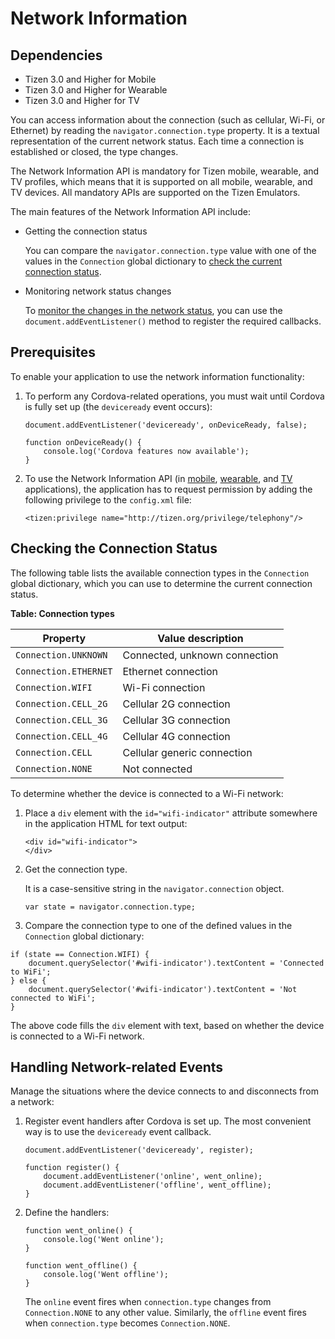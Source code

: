 # Network Information

## Dependencies

- Tizen 3.0 and Higher for Mobile
- Tizen 3.0 and Higher for Wearable
- Tizen 3.0 and Higher for TV

You can access information about the connection (such as cellular, Wi-Fi, or Ethernet) by reading the `navigator.connection.type` property. It is a textual representation of the current network status. Each time a connection is established or closed, the type changes.

The Network Information API is mandatory for Tizen mobile, wearable, and TV profiles, which means that it is supported on all mobile, wearable, and TV devices. All mandatory APIs are supported on the Tizen Emulators.

The main features of the Network Information API include:

- Getting the connection status        

  You can compare the `navigator.connection.type` value with one of the values in the `Connection` global dictionary to [check the current connection status](./cordova/network-information-w.md#connectionStatus).

- Monitoring network status changes        

  To [monitor the changes in the network status](./cordova/network-information-w.md#events), you can use the `document.addEventListener()` method to register the required callbacks.

## Prerequisites

To enable your application to use the network information functionality:

1. To perform any Cordova-related operations, you must wait until Cordova is fully set up (the `deviceready` event occurs):

   ```
   document.addEventListener('deviceready', onDeviceReady, false);

   function onDeviceReady() {
       console.log('Cordova features now available');
   }
   ```

2. To use the Network Information API (in [mobile](../../../../org.tizen.web.apireference/html/device_api/mobile/tizen/cordova/networkInformation.html), [wearable](../../../../org.tizen.web.apireference/html/device_api/wearable/tizen/cordova/networkInformation.html), and [TV](../../../../org.tizen.web.apireference/html/device_api/tv/tizen/cordova/networkInformation.html) applications), the application has to request permission by adding the following privilege to the `config.xml` file:

   ```
   <tizen:privilege name="http://tizen.org/privilege/telephony"/>
   ```

## Checking the Connection Status

The following table lists the available connection types in the `Connection` global dictionary, which you can use to determine the current connection status.

**Table: Connection types**

| Property              | Value description             |
| --------------------- | ----------------------------- |
| `Connection.UNKNOWN`  | Connected, unknown connection |
| `Connection.ETHERNET` | Ethernet connection           |
| `Connection.WIFI`     | Wi-Fi connection              |
| `Connection.CELL_2G`  | Cellular 2G connection        |
| `Connection.CELL_3G`  | Cellular 3G connection        |
| `Connection.CELL_4G`  | Cellular 4G connection        |
| `Connection.CELL`     | Cellular generic connection   |
| `Connection.NONE`     | Not connected                 |

To determine whether the device is connected to a Wi-Fi network:

1. Place a `div` element with the `id="wifi-indicator"` attribute somewhere in the application HTML for text output:

   ```
   <div id="wifi-indicator">
   </div>
   ```

2. Get the connection type.

   It is a case-sensitive string in the `navigator.connection` object.

   ```
   var state = navigator.connection.type;
   ```

3. Compare the connection type to one of the defined values in the `Connection` global dictionary:

  ```
  if (state == Connection.WIFI) {
      document.querySelector('#wifi-indicator').textContent = 'Connected to WiFi';
  } else {
      document.querySelector('#wifi-indicator').textContent = 'Not connected to WiFi';
  }
  ```

The above code fills the `div` element with text, based on whether the device is connected to a Wi-Fi network.

## Handling Network-related Events

Manage the situations where the device connects to and disconnects from a network:

1. Register event handlers after Cordova is set up. The most convenient way is to use the `deviceready` event callback.

   ```
   document.addEventListener('deviceready', register);

   function register() {
       document.addEventListener('online', went_online);
       document.addEventListener('offline', went_offline);
   }   
   ```

2. Define the handlers:

   ```
   function went_online() {
       console.log('Went online');
   }

   function went_offline() {
       console.log('Went offline');
   }
   ```

   The `online` event fires when `connection.type` changes from `Connection.NONE` to any other value. Similarly, the `offline` event fires when `connection.type` becomes `Connection.NONE`.